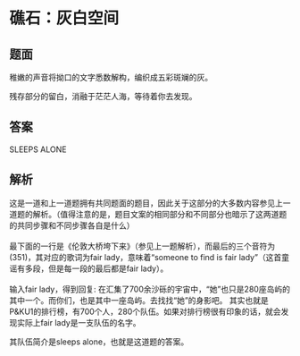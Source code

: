 # 礁石：灰白空间

## 题面

稚嫩的声音将拗口的文字悉数解构，编织成五彩斑斓的灰。

残存部分的留白，消融于茫茫人海，等待着你去发现。

[//]: # (<figure><img src="../../../.gitbook/assets/image &#40;259&#41;.png" alt=""><figcaption></figcaption></figure>)

## 答案

SLEEPS ALONE

## 解析

这是一道和上一道题拥有共同题面的题目，因此关于这部分的大多数内容参见上一道题的解析。（值得注意的是，题目文案的相同部分和不同部分也暗示了这两道题的共同步骤和不同步骤各自是什么）\
\
最下面的一行是《伦敦大桥垮下来》（参见上一题解析），而最后的三个音符为(351)，其对应的歌词为fair lady，意味着“someone to find is
fair lady”（这首童谣有多段，但是每一段的最后都是fair lady）。\
\
输入fair lady，得到回复: 在汇集了700余沙砾的宇宙中，“她”也只是280座岛屿的其中一个。而你们，也是其中一座岛屿。去找找“她”的身影吧。
其实也就是P\&KU1的排行榜，有700个人，280个队伍。如果对排行榜很有印象的话，就会发现实际上fair lady是一支队伍的名字。

其队伍简介是sleeps alone，也就是这道题的答案。

[//]: # (<figure><img src="https://statics.pku1.miaomiaomiao.com.cn/static/files/291e152aae37495ba72cd1b121077189.png" alt=""><figcaption></figcaption></figure>)





